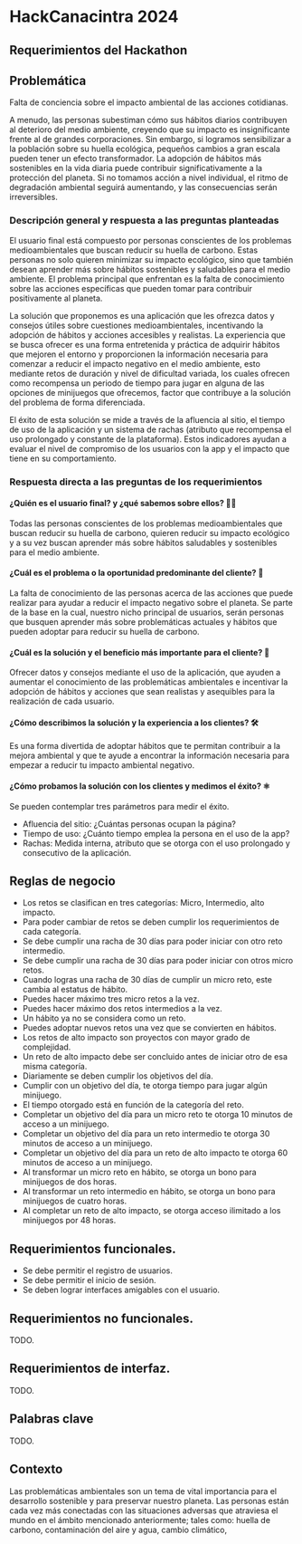 # HackCanacintra 2024

## Requerimientos del Hackathon

## Problemática

Falta de conciencia sobre el impacto ambiental de las acciones cotidianas.

A menudo, las personas subestiman cómo sus hábitos diarios contribuyen al deterioro del medio ambiente, creyendo que su impacto es insignificante frente al de grandes corporaciones. Sin embargo, si logramos sensibilizar a la población sobre su huella ecológica, pequeños cambios a gran escala pueden tener un efecto transformador. La adopción de hábitos más sostenibles en la vida diaria puede contribuir significativamente a la protección del planeta. Si no tomamos acción a nivel individual, el ritmo de degradación ambiental seguirá aumentando, y las consecuencias serán irreversibles.

### Descripción general y respuesta a las preguntas planteadas

El usuario final está compuesto por personas conscientes de los problemas medioambientales que buscan reducir su huella de carbono. Estas personas no solo quieren minimizar su impacto ecológico, sino que también desean aprender más sobre hábitos sostenibles y saludables para el medio ambiente. El problema principal que enfrentan es la falta de conocimiento sobre las acciones específicas que pueden tomar para contribuir positivamente al planeta.

La solución que proponemos es una aplicación que les ofrezca datos y consejos útiles sobre cuestiones medioambientales, incentivando la adopción de hábitos y acciones accesibles y realistas. La experiencia que se busca ofrecer es una forma entretenida y práctica de adquirir hábitos que mejoren el entorno y proporcionen la información necesaria para comenzar a reducir el impacto negativo en el medio ambiente, esto mediante retos de duración y nivel de dificultad variada, los cuales ofrecen como recompensa un periodo de tiempo para jugar en alguna de las opciones de minijuegos que ofrecemos, factor que contribuye a la solución del problema de forma diferenciada.

El éxito de esta solución se mide a través de la afluencia al sitio, el tiempo de uso de la aplicación y un sistema de rachas (atributo que recompensa el uso prolongado y constante de la plataforma). Estos indicadores ayudan a evaluar el nivel de compromiso de los usuarios con la app y el impacto que tiene en su comportamiento.

### Respuesta directa a las preguntas de los requerimientos

#### ¿Quién es el usuario final? y ¿qué sabemos sobre ellos? 🧑‍💻

Todas las personas conscientes de los problemas medioambientales que buscan reducir
su huella de carbono, quieren reducir su impacto ecológico y a su vez buscan
aprender más sobre hábitos saludables y sostenibles para el medio ambiente.

#### ¿Cuál es el problema o la oportunidad predominante del cliente? 🤔

La falta de conocimiento de las personas acerca de las acciones que puede 
realizar para ayudar a reducir el impacto negativo sobre el planeta. Se 
parte de la base en la cual, nuestro nicho principal de usuarios, serán
personas que busquen aprender más sobre problemáticas actuales y
hábitos que pueden adoptar para reducir su huella de carbono.

#### ¿Cuál es la solución y el beneficio más importante para el cliente? 🌱

Ofrecer datos y consejos mediante el uso de la aplicación, que ayuden
a aumentar el conocimiento de las problemáticas ambientales e incentivar la adopción
de hábitos y acciones que sean realistas y asequibles para la realización
de cada usuario. 

#### ¿Cómo describimos la solución y la experiencia a los clientes? 🛠️

Es una forma divertida de adoptar hábitos que te permitan contribuir a 
la mejora ambiental y que te ayude a encontrar la información necesaria
para empezar a reducir tu impacto ambiental negativo.

#### ¿Cómo probamos la solución con los clientes y medimos el éxito? ⚛️

Se pueden contemplar tres parámetros para medir el éxito.

- Afluencia del sitio: ¿Cuántas personas ocupan la página?
- Tiempo de uso: ¿Cuánto tiempo emplea la persona en el uso de la app?
- Rachas: Medida interna, atributo que se otorga con el uso prolongado y consecutivo de la aplicación.

## Reglas de negocio 

- Los retos se clasifican en tres categorías: Micro, Intermedio, alto impacto.
- Para poder cambiar de retos se deben cumplir los requerimientos de cada categoría.
- Se debe cumplir una racha de 30 días para poder iniciar con otro reto intermedio.
- Se debe cumplir una racha de 30 días para poder iniciar con otros micro retos.
- Cuando logras una racha de 30 días de cumplir un micro reto, este cambia al estatus de hábito.
- Puedes hacer máximo tres micro retos a la vez.
- Puedes hacer máximo dos retos intermedios a la vez.
- Un hábito ya no se considera como un reto.
- Puedes adoptar nuevos retos una vez que se convierten en hábitos.
- Los retos de alto impacto son proyectos con mayor grado de complejidad.
- Un reto de alto impacto debe ser concluido antes de iniciar otro de esa misma categoría.
- Diariamente se deben cumplir los objetivos del día.
- Cumplir con un objetivo del día, te otorga tiempo para jugar algún minijuego.
- El tiempo otorgado está en función de la categoría del reto.
- Completar un objetivo del día para un micro reto te otorga 10 minutos de acceso a un minijuego.
- Completar un objetivo del día para un reto intermedio te otorga 30 minutos de acceso a un minijuego.
- Completar un objetivo del día para un reto de alto impacto te otorga 60 minutos de acceso a un minijuego.
- Al transformar un micro reto en hábito, se otorga un bono para minijuegos de dos horas.
- Al transformar un reto intermedio en hábito, se otorga un bono para minijuegos de cuatro horas.
- Al completar un reto de alto impacto, se otorga acceso ilimitado a los minijuegos por 48 horas.

## Requerimientos funcionales.

- Se debe permitir el registro de usuarios.
- Se debe permitir el inicio de sesión.
- Se deben lograr interfaces amigables con el usuario.

## Requerimientos no funcionales.

TODO.

## Requerimientos de interfaz.

TODO.

## Palabras clave

TODO.

##  Contexto

Las problemáticas ambientales son un tema de vital importancia para el desarrollo sostenible
y para preservar nuestro planeta. Las personas están cada vez más conectadas con las 
situaciones adversas que atraviesa el mundo en el ámbito mencionado anteriormente; tales
como: huella de carbono, contaminación del aire y agua, cambio climático, 

